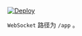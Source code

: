 [![Deploy](https://www.herokucdn.com/deploy/button.png)](https://dashboard.heroku.com/new?template=https%3A%2F%2Fgithub.com%2Fghkyfu%2Fvless)

`WebSocket` 路径为 `/app` 。
